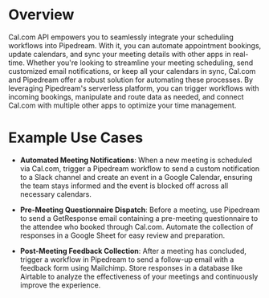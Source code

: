 # Overview

Cal.com API empowers you to seamlessly integrate your scheduling workflows into Pipedream. With it, you can automate appointment bookings, update calendars, and sync your meeting details with other apps in real-time. Whether you're looking to streamline your meeting scheduling, send customized email notifications, or keep all your calendars in sync, Cal.com and Pipedream offer a robust solution for automating these processes. By leveraging Pipedream's serverless platform, you can trigger workflows with incoming bookings, manipulate and route data as needed, and connect Cal.com with multiple other apps to optimize your time management.

# Example Use Cases

- **Automated Meeting Notifications**: When a new meeting is scheduled via Cal.com, trigger a Pipedream workflow to send a custom notification to a Slack channel and create an event in a Google Calendar, ensuring the team stays informed and the event is blocked off across all necessary calendars.

- **Pre-Meeting Questionnaire Dispatch**: Before a meeting, use Pipedream to send a GetResponse email containing a pre-meeting questionnaire to the attendee who booked through Cal.com. Automate the collection of responses in a Google Sheet for easy review and preparation.

- **Post-Meeting Feedback Collection**: After a meeting has concluded, trigger a workflow in Pipedream to send a follow-up email with a feedback form using Mailchimp. Store responses in a database like Airtable to analyze the effectiveness of your meetings and continuously improve the experience.
